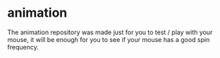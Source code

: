 # animation

The animation repository was made just for you to test / play with your mouse, it will be enough for you to see if your mouse has a good spin frequency.
